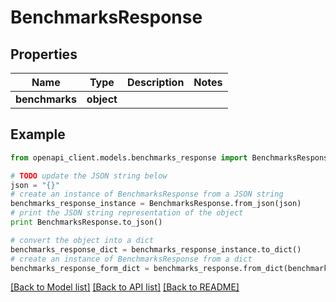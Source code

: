# BenchmarksResponse


## Properties
Name | Type | Description | Notes
------------ | ------------- | ------------- | -------------
**benchmarks** | **object** |  | 

## Example

```python
from openapi_client.models.benchmarks_response import BenchmarksResponse

# TODO update the JSON string below
json = "{}"
# create an instance of BenchmarksResponse from a JSON string
benchmarks_response_instance = BenchmarksResponse.from_json(json)
# print the JSON string representation of the object
print BenchmarksResponse.to_json()

# convert the object into a dict
benchmarks_response_dict = benchmarks_response_instance.to_dict()
# create an instance of BenchmarksResponse from a dict
benchmarks_response_form_dict = benchmarks_response.from_dict(benchmarks_response_dict)
```
[[Back to Model list]](../README.md#documentation-for-models) [[Back to API list]](../README.md#documentation-for-api-endpoints) [[Back to README]](../README.md)


